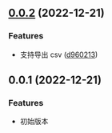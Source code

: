 ## [0.0.2](https://github.com/ilyydy/tampermonkey-script/compare/douban-bookshelf@0.0.1...douban-bookshelf@0.0.2) (2022-12-21)

### Features

* 支持导出 csv ([d960213](https://github.com/ilyydy/tampermonkey-script/commit/d96021345ff9ccbede642db7ae5eea07569924c0))

## 0.0.1 (2022-12-21)


### Features

* 初始版本




